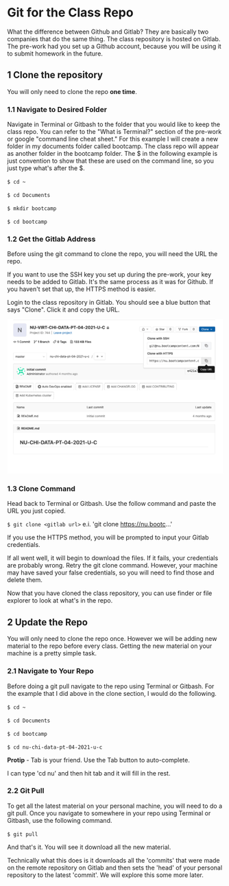 # Git for the Class Repo

What the difference between Github and Gitlab? They are basically two companies that do the same thing. The class repository is hosted on Gitlab. The pre-work had you set up a Github account, because you will be using it to submit homework in the future.

## 1 Clone the repository

You will only need to clone the repo **one time**. 

### 1.1 Navigate to Desired Folder

Navigate in Terminal or Gitbash to the folder that you would like to keep the class repo. You can refer to the "What is Terminal?" section of the pre-work or google "command line cheat sheet." For this example I will create a new folder in my documents folder called bootcamp. The class repo will appear as another folder in the bootcamp folder. The $ in the following example is just convention to show that these are used on the command line, so you just type what's after the $. 

`$ cd ~` 

`$ cd Documents`

`$ mkdir bootcamp`

`$ cd bootcamp`



### 1.2 Get the Gitlab Address

Before using the git command to clone the repo, you will need the URL the repo. 

If you want to use the SSH key you set up during the pre-work, your key needs to be added to Gitlab. It's the same process as it was for Github. If you haven't set that up, the HTTPS method is easier. 

Login to the class repository in Gitlab. You should see a blue button that says "Clone". Click it and copy the URL. 

![clone repo](./images/gitlab-clone-repo.png)

### 1.3 Clone Command

Head back to Terminal or Gitbash. Use the follow command and paste the URL you just copied.

`$ git clone <gitlab url>`  e.i. 'git clone https://nu.bootc...'

If you use the HTTPS method, you will be prompted to input your Gitlab credentials. 

If all went well, it will begin to download the files. If it fails, your credentials are probably wrong. Retry the git clone command. However, your machine may have saved your false credentials, so you will need to find those and delete them. 

Now that you have cloned the class repository, you can use finder or file explorer to look at what's in the repo.



## 2 Update the Repo

You will only need to clone the repo once. However we will be adding new material to the repo before every class. Getting the new material on your machine is a pretty simple task.

### 2.1 Navigate to Your Repo

Before doing a git pull navigate to the repo using Terminal or Gitbash. For the example that I did above in the clone section, I would do the following.

`$ cd ~` 

`$ cd Documents`

`$ cd bootcamp`

`$ cd nu-chi-data-pt-04-2021-u-c`

**Protip** - Tab is your friend. Use the Tab button to auto-complete.

I can type 'cd nu' and then hit tab and it will fill in the rest.



### 2.2 Git Pull

To get all the latest material on your personal machine, you will need to do a git pull. Once you navigate to somewhere in your repo using Terminal or Gitbash, use the following command.

`$ git pull`

And that's it. You will see it download all the new material.  

Technically what this does is it downloads all the 'commits' that were made on the remote repository on Gitlab and then sets the 'head' of your personal repository to the latest 'commit'. We will explore this some more later.



 



